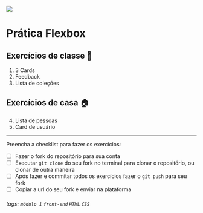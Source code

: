 ![](https://i.imgur.com/xG74tOh.png)

# Prática Flexbox

## Exercícios de classe 🏫

1. 3 Cards
2. Feedback
3. Lista de coleções

## Exercícios de casa 🏠
4. Lista de pessoas
5. Card de usuário

---

Preencha a checklist para fazer os exercícios:

-   [ ] Fazer o fork do repositório para sua conta
-   [ ] Executar `git clone` do seu fork no terminal para clonar o repositório, ou clonar de outra maneira
-   [ ] Após fazer e commitar todos os exercícios fazer o `git push` para seu fork
-   [ ] Copiar a url do seu fork e enviar na plataforma

###### tags: `módulo 1` `front-end` `HTML` `CSS`

